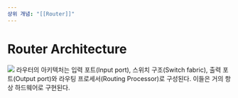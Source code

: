 ```yaml
---
상위 개념: "[[Router]]"
---
```

# Router Architecture
![](https://i.imgur.com/lliW72m.png)
라우터의 아키텍처는 입력 포트(Input port), 스위치 구조(Switch fabric), 출력 포트(Output port)와 라우팅 프로세서(Routing Processor)로 구성된다. 이들은 거의 항상 하드웨어로 구현된다.
 


